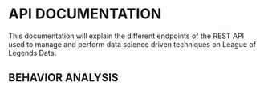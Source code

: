 # API DOCUMENTATION

This documentation will explain the different endpoints of the REST API used to manage and perform data science driven techniques on League of Legends Data.

## BEHAVIOR ANALYSIS
```

```
